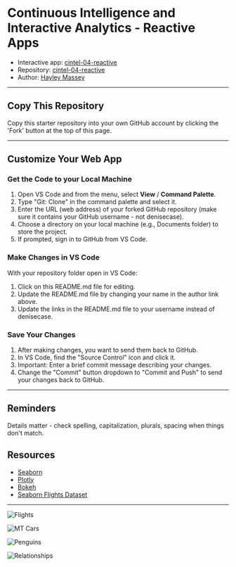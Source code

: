 # Continuous Intelligence and Interactive Analytics - Reactive Apps

- Interactive app: [cintel-04-reactive](https://HMas522.shinyapps.io/cintel-04-reactive/)
- Repository: [cintel-04-reactive](https://github.com/HMas522/cintel-04-reactive)
- Author: [Hayley Massey](https://github.com/HMas522)

-----

## Copy This Repository

Copy this starter repository into your own GitHub account by clicking the 'Fork' button at the top of this page. 

-----

## Customize Your Web App

### Get the Code to your Local Machine
    
1. Open VS Code and from the menu, select **View** / **Command Palette**.
1. Type "Git: Clone" in the command palette and select it.
1. Enter the URL (web address) of your forked GitHub repository (make sure it contains your GitHub username - not denisecase).
1. Choose a directory on your local machine (e.g., Documents folder) to store the project.
1. If prompted, sign in to GitHub from VS Code.

### Make Changes in VS Code

With your repository folder open in VS Code:

1. Click on this README.md file for editing.
1. Update the README.md file by changing your name in the author link above.
1. Update the links in the README.md file to your username instead of denisecase.

### Save Your Changes

1. After making changes, you want to send them back to GitHub.
1. In VS Code, find the "Source Control" icon and click it.
1. Important: Enter a brief commit message describing your changes.
1. Change the "Commit" button dropdown to "Commit and Push" to send your changes back to GitHub.

-----

## Reminders

Details matter - check spelling, capitalization, plurals, spacing when things don't match.

## Resources

- [Seaborn](https://seaborn.pydata.org/)
- [Plotly](https://plotly.com/python/)
- [Bokeh](https://docs.bokeh.org/en/latest/index.html)
- [Seaborn Flights Dataset](https://seaborn.pydata.org/tutorial/data_structure.html)

-----

![Flights](./images/01-flights.PNG)

![MT Cars](./images/02-mtcars.PNG)

![Penguins](./images/03-penguins.PNG)

![Relationships](./images/04-relationships.PNG)

